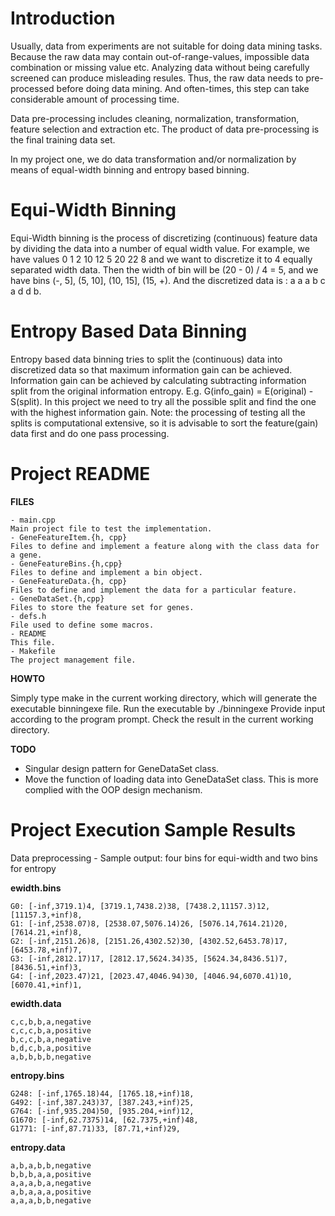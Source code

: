 # Introduction #
Usually, data from experiments are not suitable for doing data mining tasks. Because the raw data may contain out-of-range-values, impossible data combination or missing value etc. Analyzing data without being carefully screened can produce misleading resules. Thus, the raw data needs to pre-processed before doing data mining. And often-times, this step can take considerable amount of processing time.

Data pre-processing includes cleaning, normalization, transformation, feature selection and extraction etc. The product of data pre-processing is the final training data set.

In my project one, we do data transformation and/or normalization by means of equal-width binning and entropy based binning.

# Equi-Width Binning #
Equi-Width binning is the process of discretizing (continuous) feature data by dividing the data into a number of equal width value. For example, we have values 0 1 2 10 12 5 20 22 8 and we want to discretize it to 4 equally separated width data. Then the width of bin will be (20 - 0) / 4 = 5, and we have bins (-, 5], (5, 10], (10, 15], (15, +). And the discretized data is : a a a b c a d d b.

# Entropy Based Data Binning #
Entropy based data binning tries to split the (continuous) data into discretized data so that maximum information gain can be achieved. Information gain can be achieved by calculating subtracting information split from the original information entropy. E.g.
G(info\_gain) = E(original) - S(split). In this project we need to try all the possible split and find the one with the highest information gain.
Note: the processing of testing all the splits is computational extensive, so it is advisable to sort the feature(gain) data first and do one pass processing.

# Project README #
**FILES**
```
- main.cpp
Main project file to test the implementation.
- GeneFeatureItem.{h, cpp}
Files to define and implement a feature along with the class data for a gene.
- GeneFeatureBins.{h,cpp}
Files to define and implement a bin object.
- GeneFeatureData.{h, cpp}
Files to define and implement the data for a particular feature.
- GeneDataSet.{h,cpp}
Files to store the feature set for genes.
- defs.h
File used to define some macros.
- README
This file.
- Makefile
The project management file.
```
**HOWTO**

Simply type make in the current working directory, which will generate
the executable binningexe file.
Run the executable by ./binningexe
Provide input according to the program prompt.
Check the result in the current working directory.

**TODO**

- Singular design pattern for GeneDataSet class.
- Move the function of loading data into GeneDataSet class.
This is more complied with the OOP design mechanism.

# Project Execution Sample Results #
Data preprocessing - Sample output: four bins for equi-width and two bins for entropy

**ewidth.bins**
```
G0: [-inf,3719.1)4, [3719.1,7438.2)38, [7438.2,11157.3)12, [11157.3,+inf)8, 
G1: [-inf,2538.07)8, [2538.07,5076.14)26, [5076.14,7614.21)20, [7614.21,+inf)8, 
G2: [-inf,2151.26)8, [2151.26,4302.52)30, [4302.52,6453.78)17, [6453.78,+inf)7, 
G3: [-inf,2812.17)17, [2812.17,5624.34)35, [5624.34,8436.51)7, [8436.51,+inf)3, 
G4: [-inf,2023.47)21, [2023.47,4046.94)30, [4046.94,6070.41)10, [6070.41,+inf)1,
```
**ewidth.data**
```
c,c,b,b,a,negative
c,c,c,b,a,positive
b,c,c,b,a,negative
b,d,c,b,a,positive
a,b,b,b,b,negative
```
**entropy.bins**
```
G248: [-inf,1765.18)44, [1765.18,+inf)18, 
G492: [-inf,387.243)37, [387.243,+inf)25, 
G764: [-inf,935.204)50, [935.204,+inf)12, 
G1670: [-inf,62.7375)14, [62.7375,+inf)48, 
G1771: [-inf,87.71)33, [87.71,+inf)29,
```
**entropy.data**
```
a,b,a,b,b,negative
b,b,b,a,a,positive
a,a,a,b,a,negative
a,b,a,a,a,positive
a,a,a,b,b,negative
```